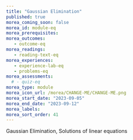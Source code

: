```yaml
---
title: "Gaussian Elimination"
published: true
morea_coming_soon: false
morea_id: module-eq
morea_prerequisites:
morea_outcomes:
   - outcome-eq
morea_readings:
   - reading-text-eq
morea_experiences:
   - experience-lab-eq
   - problems-eq
morea_assessments:
  # - quiz-eq
morea_type: module
morea_icon_url: /morea/CHANGE-ME/CHANGE-ME.png
morea_start_date: "2023-09-05"
morea_end_date: "2023-09-12"
morea_labels:
morea_sort_order: 41
---
```


Gaussian Elimination, Solutions of linear equations
